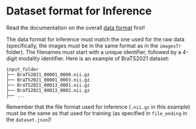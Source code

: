 # Dataset format for Inference
Read the documentation on the overall [data format](./dataset_format.md) first!

The data format for inference must match the one used for the raw data (specifically, the images must be in the same format as in the `imagesTr` folder). The filenames must start with a unique identifier, followed by a 4-digit modality identifier. Here is an example of BraTS2021 dataset:

```
input_folder
├── BraTS2021_00001_0000.nii.gz
├── BraTS2021_00001_0003.nii.gz
├── BraTS2021_00013_0001.nii.gz
├── BraTS2021_00013_0002.nii.gz
├── ...
```

Remember that the file format used for inference (`.nii.gz` in this example) must be the same as that used for training (as specified in `file_ending` in the `dataset.json`)!